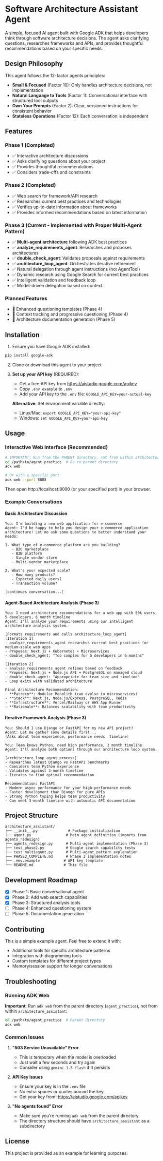 # Software Architecture Assistant Agent

A simple, focused AI agent built with Google ADK that helps developers think through software architecture decisions. The agent asks clarifying questions, researches frameworks and APIs, and provides thoughtful recommendations based on your specific needs.

## Design Philosophy

This agent follows the 12-factor agents principles:
- **Small & Focused** (Factor 10): Only handles architecture decisions, not implementation
- **Natural Language to Tools** (Factor 1): Conversational interface with structured tool outputs
- **Own Your Prompts** (Factor 2): Clear, versioned instructions for consistent behavior
- **Stateless Operations** (Factor 12): Each conversation is independent

## Features

### Phase 1 (Completed)
- ✅ Interactive architecture discussions
- ✅ Asks clarifying questions about your project
- ✅ Provides thoughtful recommendations
- ✅ Considers trade-offs and constraints

### Phase 2 (Completed)
- ✅ Web search for framework/API research
- ✅ Researches current best practices and technologies
- ✅ Verifies up-to-date information about frameworks
- ✅ Provides informed recommendations based on latest information

### Phase 3 (Current - Implemented with Proper Multi-Agent Pattern)
- ✅ **Multi-agent architecture** following ADK best practices
- ✅ **analyze_requirements_agent**: Researches and proposes architectures
- ✅ **double_check_agent**: Validates proposals against requirements
- ✅ **architecture_loop_agent**: Orchestrates iterative refinement
- ✅ Natural delegation through agent instructions (not AgentTool)
- ✅ Dynamic research using Google Search for current best practices
- ✅ Intelligent validation and feedback loop
- ✅ Model-driven delegation based on context

### Planned Features
- 🔄 Enhanced questioning templates (Phase 4)
- 🔄 Context tracking and progressive questioning (Phase 4)
- 🔄 Architecture documentation generation (Phase 5)

## Installation

1. Ensure you have Google ADK installed:
```bash
pip install google-adk
```

2. Clone or download this agent to your project

3. **Set up your API key** (REQUIRED):
   - Get a free API key from https://aistudio.google.com/apikey
   - Copy `.env.example` to `.env`
   - Add your API key to the `.env` file: `GOOGLE_API_KEY=your-actual-key`
   
   **Alternative**: Set environment variable directly:
   - Linux/Mac: `export GOOGLE_API_KEY="your-api-key"`
   - Windows: `set GOOGLE_API_KEY=your-api-key`

## Usage

### Interactive Web Interface (Recommended)
```bash
# IMPORTANT: Run from the PARENT directory, not from within architecture_assistant
cd /path/to/agent_practice  # Go to parent directory
adk web

# Or with a specific port
adk web --port 8888
```

Then open http://localhost:8000 (or your specified port) in your browser.

### Example Conversations

#### Basic Architecture Discussion
```
You: I'm building a new web application for e-commerce
Agent: I'd be happy to help you design your e-commerce application architecture! Let me ask some questions to better understand your needs:

1. What type of e-commerce platform are you building?
   - B2C marketplace
   - B2B platform
   - Single vendor store
   - Multi-vendor marketplace

2. What's your expected scale?
   - How many products?
   - Expected daily users?
   - Transaction volume?

[continues conversation...]
```

#### Agent-Based Architecture Analysis (Phase 3)
```
You: I need architecture recommendations for a web app with 50k users, 5 developers, 6 month timeline
Agent: I'll analyze your requirements using our intelligent architecture analysis system.

[Formats requirements and calls architecture_loop_agent]
[Iteration 1]
- analyze_requirements_agent researches current best practices for medium-scale web apps
- Proposes: Next.js + Kubernetes + Microservices
- double_check_agent: "Too complex for 5 developers in 6 months"

[Iteration 2]
- analyze_requirements_agent refines based on feedback
- Proposes: Next.js + Node.js API + PostgreSQL on managed cloud
- double_check_agent: "Appropriate for team size and timeline"
- Loop exits with validated architecture

Final Architecture Recommendation:
- **Pattern**: Modular Monolith (can evolve to microservices)
- **Stack**: Next.js, Node.js/Express, PostgreSQL, Redis
- **Infrastructure**: Vercel/Railway or AWS App Runner
- **Rationale**: Balances scalability with team productivity
```

#### Iterative Framework Analysis (Phase 3)
```
You: Should I use Django or FastAPI for my new API project?
Agent: Let me gather some details first...
[Asks about team experience, performance needs, timeline]

You: Team knows Python, need high performance, 3 month timeline
Agent: I'll analyze both options through our architecture loop system.

[architecture_loop_agent process]
- Researches latest Django vs FastAPI benchmarks
- Considers team Python experience
- Validates against 3-month timeline
- Iterates to find optimal recommendation

Recommendation: FastAPI
- Modern async performance for your high-performance needs
- Faster development than Django for pure APIs
- Strong Python typing helps team productivity
- Can meet 3-month timeline with automatic API documentation
```

## Project Structure
```
architecture_assistant/
├── __init__.py              # Package initialization
├── agent.py                # Main agent definition (imports from agents_redesign)
├── agents_redesign.py      # Multi-agent implementation (Phase 3)
├── test_phase2.py          # Google search capability tests
├── test_multiagent.py      # Multi-agent pattern explanation
├── PHASE3_COMPLETE.md      # Phase 3 implementation notes
├── .env.example           # API key template
└── README.md              # This file
```

## Development Roadmap

- [x] Phase 1: Basic conversational agent
- [x] Phase 2: Add web search capabilities
- [x] Phase 3: Structured analysis tools
- [ ] Phase 4: Enhanced questioning system
- [ ] Phase 5: Documentation generation

## Contributing

This is a simple example agent. Feel free to extend it with:
- Additional tools for specific architecture patterns
- Integration with diagramming tools
- Custom templates for different project types
- Memory/session support for longer conversations

## Troubleshooting

### Running ADK Web
**Important**: Run `adk web` from the parent directory (`agent_practice`), not from within `architecture_assistant`:
```bash
cd /path/to/agent_practice  # Parent directory
adk web
```

### Common Issues

1. **"503 Service Unavailable" Error**
   - This is temporary when the model is overloaded
   - Just wait a few seconds and try again
   - Consider using `gemini-1.5-flash` if it persists

2. **API Key Issues**
   - Ensure your key is in the `.env` file
   - No extra spaces or quotes around the key
   - Get your key from: https://aistudio.google.com/apikey

3. **"No agents found" Error**
   - Make sure you're running `adk web` from the parent directory
   - The directory structure should have `architecture_assistant` as a subdirectory

## License

This project is provided as an example for learning purposes.